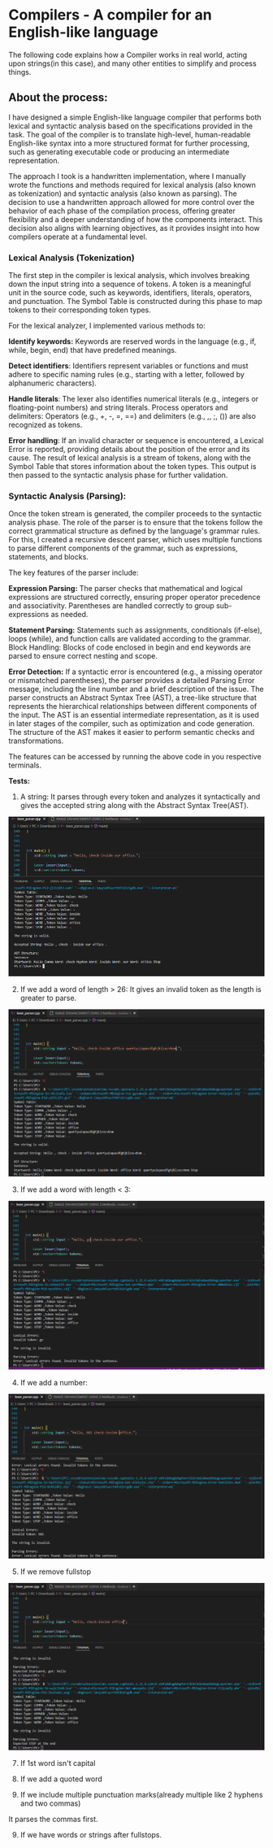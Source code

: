 
# Compilers - A compiler for an English-like language

The following code explains how a Compiler works in real world, acting upon strings(in this case), and many other entities to simplify and process things.

## About the process:

I have designed a simple English-like language compiler that performs both lexical and syntactic analysis based on the specifications provided in the task. The goal of the compiler is to translate high-level, human-readable English-like syntax into a more structured format for further processing, such as generating executable code or producing an intermediate representation.

The approach I took is a handwritten implementation, where I manually wrote the functions and methods required for lexical analysis (also known as tokenization) and syntactic analysis (also known as parsing). The decision to use a handwritten approach allowed for more control over the behavior of each phase of the compilation process, offering greater flexibility and a deeper understanding of how the components interact. This decision also aligns with learning objectives, as it provides insight into how compilers operate at a fundamental level.

### Lexical Analysis (Tokenization)
The first step in the compiler is lexical analysis, which involves breaking down the input string into a sequence of tokens. A token is a meaningful unit in the source code, such as keywords, identifiers, literals, operators, and punctuation. The Symbol Table is constructed during this phase to map tokens to their corresponding token types.

For the lexical analyzer, I implemented various methods to:

**Identify keywords:** Keywords are reserved words in the language (e.g., if, while, begin, end) that have predefined meanings.

**Detect identifiers**: Identifiers represent variables or functions and must adhere to specific naming rules (e.g., starting with a letter, followed by alphanumeric characters).

**Handle literals**: The lexer also identifies numerical literals (e.g., integers or floating-point numbers) and string literals.
Process operators and delimiters: Operators (e.g., +, -, =, ==) and delimiters (e.g., ,, ;, ()) are also recognized as tokens.

**Error handling**: If an invalid character or sequence is encountered, a Lexical Error is reported, providing details about the position of the error and its cause.
The result of lexical analysis is a stream of tokens, along with the Symbol Table that stores information about the token types. This output is then passed to the syntactic analysis phase for further validation.

### Syntactic Analysis (Parsing):
Once the token stream is generated, the compiler proceeds to the syntactic analysis phase. The role of the parser is to ensure that the tokens follow the correct grammatical structure as defined by the language's grammar rules. For this, I created a recursive descent parser, which uses multiple functions to parse different components of the grammar, such as expressions, statements, and blocks.

The key features of the parser include:

**Expression Parsing:** The parser checks that mathematical and logical expressions are structured correctly, ensuring proper operator precedence and associativity. Parentheses are handled correctly to group sub-expressions as needed.

**Statement Parsing:** Statements such as assignments, conditionals (if-else), loops (while), and function calls are validated according to the grammar.
Block Handling: Blocks of code enclosed in begin and end keywords are parsed to ensure correct nesting and scope.

**Error Detection:** If a syntactic error is encountered (e.g., a missing operator or mismatched parentheses), the parser provides a detailed Parsing Error message, including the line number and a brief description of the issue.
The parser constructs an Abstract Syntax Tree (AST), a tree-like structure that represents the hierarchical relationships between different components of the input. The AST is an essential intermediate representation, as it is used in later stages of the compiler, such as optimization and code generation. The structure of the AST makes it easier to perform semantic checks and transformations.

The features can be accessed by running the above code in you respective terminals.

**Tests:**
1. A string:
 It parses through every token and analyzes it syntactically and gives the accepted string along with the Abstract Syntax Tree(AST).

![img alt](https://github.com/amoghagain/Compilers/blob/cfb4bdb7c0da0a8093c763badff2ad180a25db70/comp1.PNG)

2. If we add a word of length > 26:
It gives an invalid token as the length is greater to parse.

![img alt](https://github.com/amoghagain/Compilers/blob/f407776c212af539263f3787b51da287e7c56c32/comp5.PNG)


3. If we add a word with length < 3:

![img alt](https://github.com/amoghagain/Compilers/blob/1a83c872430b329ef5df256a8516e87d2e7b6d3d/comp2.PNG)

4. If we add a number:

![img alt](https://github.com/amoghagain/Compilers/blob/c05d9616e2b4558213ec2fb82e9d452f9a5ecdbb/comp3.PNG)

5. If we remove fullstop

![img alt](https://github.com/amoghagain/Compilers/blob/fe4b8970ad76c007dfbf7a1314e6e19350273315/comp7.PNG)

7. If 1st word isn't capital

8. If we add a quoted word

9. If we include multiple punctuation marks(already multiple like 2 hyphens and two commas)


It parses the commas first.

9. If we have words or strings after fullstops.
